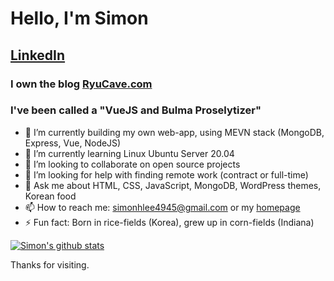 # Hello, I'm Simon

## [LinkedIn](https://www.linkedin.com/in/simon-h-lee/)

### I own the blog [RyuCave.com](https://ryucave.com/)

### I've been called a "VueJS and Bulma Proselytizer"

- 🔭 I’m currently building my own web-app, using MEVN stack (MongoDB, Express, Vue, NodeJS)
- 🌱 I’m currently learning Linux Ubuntu Server 20.04
- 👯 I’m looking to collaborate on open source projects
- 🤔 I’m looking for help with finding remote work (contract or full-time)
- 💬 Ask me about HTML, CSS, JavaScript, MongoDB, WordPress themes, Korean food
- 📫 How to reach me: simonhlee4945@gmail.com or my [homepage](https://simonhlee97.github.io)
- ⚡ Fun fact: Born in rice-fields (Korea), grew up in corn-fields (Indiana)


[![Simon's github stats](https://github-readme-stats.vercel.app/api?username=simonhlee97&theme=nightowl)](https://github.com/simonhlee97)


Thanks for visiting.
                                       



